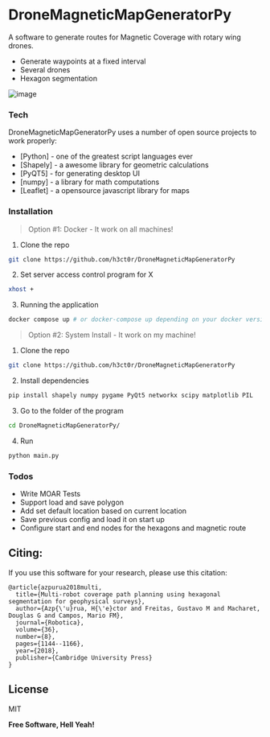 # DroneMagneticMapGeneratorPy

A software to generate routes for Magnetic Coverage with rotary wing drones.

  - Generate waypoints at a fixed interval
  - Several drones
  - Hexagon segmentation
  
![image](https://user-images.githubusercontent.com/14208261/225181310-d1f46064-8bdf-4bfb-991d-56e078808a9b.png)

### Tech

DroneMagneticMapGeneratorPy uses a number of open source projects to work properly:

* [Python] - one of the greatest script languages ever
* [Shapely] - a awesome library for geometric calculations
* [PyQT5] - for generating desktop UI
* [numpy] - a library for math computations
* [Leaflet] - a opensource javascript library for maps

### Installation
> Option #1: Docker - It work on all machines!
1) Clone the repo 
```sh
git clone https://github.com/h3ct0r/DroneMagneticMapGeneratorPy
```
2) Set server access control program for X
```sh
xhost +
```
3) Running the application
```sh
docker compose up # or docker-compose up depending on your docker version
```

> Option #2: System Install - It work on my machine!
1) Clone the repo 
```sh
git clone https://github.com/h3ct0r/DroneMagneticMapGeneratorPy
```
2) Install dependencies
```sh
pip install shapely numpy pygame PyQt5 networkx scipy matplotlib PIL
```
3) Go to the folder of the program 
```sh
cd DroneMagneticMapGeneratorPy/
```
4) Run 
```sh
python main.py
```

### Todos

 - Write MOAR Tests
 - Support load and save polygon
 - Add set default location based on current location
 - Save previous config and load it on start up
 - Configure start and end nodes for the hexagons and magnetic route

Citing:
----

If you use this software for your research, please use this citation:

```
@article{azpurua2018multi,
  title={Multi-robot coverage path planning using hexagonal segmentation for geophysical surveys},
  author={Azp{\'u}rua, H{\'e}ctor and Freitas, Gustavo M and Macharet, Douglas G and Campos, Mario FM},
  journal={Robotica},
  volume={36},
  number={8},
  pages={1144--1166},
  year={2018},
  publisher={Cambridge University Press}
}
```

License
----

MIT


**Free Software, Hell Yeah!**
